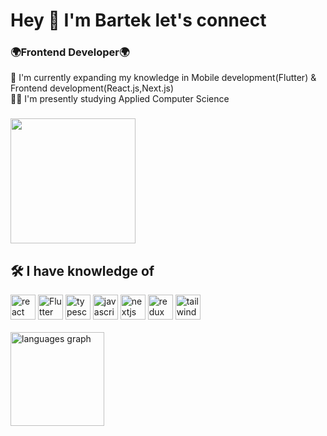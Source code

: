 <h1 align="left">Hey 👋 I'm Bartek let's connect</h1>

<h3>🌍Frontend Developer🌍</h3>
🧠 I'm currently expanding my knowledge in Mobile development(Flutter) & Frontend development(React.js,Next.js)<br>
👩‍💻 I'm presently studying Applied Computer Science<br>

###
<div align="left"> <img height="200" src="https://i.giphy.com/media/v1.Y2lkPTc5MGI3NjExdzJmMHFocnJxaGl6eDUwOGp6ZHdkeHIwcG5pdjF5bjJpeGtsYndyMiZlcD12MV9pbnRlcm5hbF9naWZfYnlfaWQmY3Q9Zw/yYSSBtDgbbRzq/giphy.gif"  /> </div>
<h2 align="left">🛠 I have knowledge of</h2>

<div>
 <img src="https://skillicons.dev/icons?i=react" height="40" alt="react logo" />

 <img src="https://skillicons.dev/icons?i=flutter" height="40" alt="Flutter logo" />
 
 <img src="https://skillicons.dev/icons?i=ts" height="40" alt="typescript logo" />
 
 <img src="https://skillicons.dev/icons?i=js" height="40" alt="javascript logo" />

 <img src="https://skillicons.dev/icons?i=nextjs" height="40" alt="nextjs logo" />

 <img src="https://skillicons.dev/icons?i=redux" height="40" alt="redux logo"  />

 <img src="https://skillicons.dev/icons?i=tailwind" height="40" alt="tailwindcss logo" />

</div>

<br clear="both">

<img src="https://github-readme-stats.vercel.app/api/top-langs?locale=en&hide_title=false&layout=compact&card_width=320&langs_count=5&theme=shades-of-purple&hide_border=false&username=Azymi4231" height="150" alt="languages graph"  />
